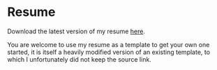 # Resume

Download the latest version of my resume [here](https://github.com/NikkelM/resume/releases/latest/download/mollenhauer_resume.pdf).

You are welcome to use my resume as a template to get your own one started, it is itself a heavily modified version of an existing template, to which I unfortunately did not keep the source link.